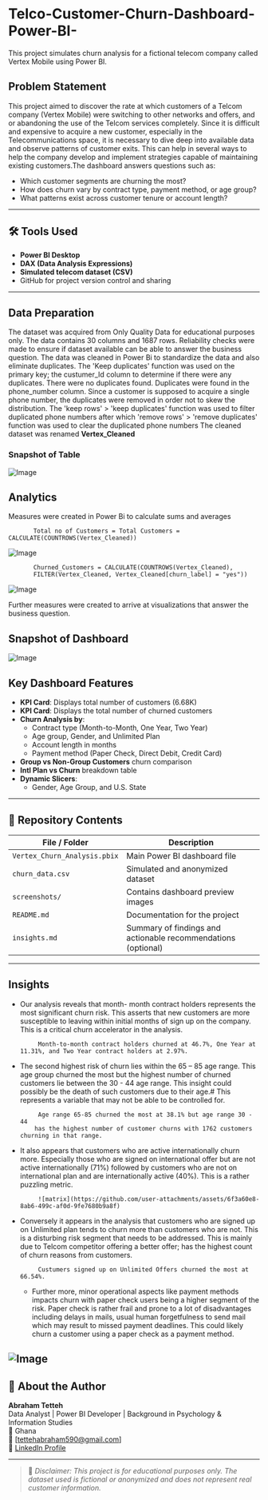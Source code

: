 # Telco-Customer-Churn-Dashboard-Power-BI-
This project simulates churn analysis for a fictional telecom company called Vertex Mobile using Power BI.



## Problem Statement

This project aimed to discover the rate at which customers of a Telcom company (Vertex Mobile) 
were switching to other networks and offers, and or abandoning the use of the Telcom services 
completely.
Since it is difficult and expensive to acquire a new customer, especially in the Telecommunications 
space, it is necessary to dive deep into available data and observe patterns of customer exits. 
This can help in several ways to help the company develop and implement strategies capable of 
maintaining existing customers.The dashboard answers questions such as:

- Which customer segments are churning the most?
- How does churn vary by contract type, payment method, or age group?
- What patterns exist across customer tenure or account length?

---

## 🛠️ Tools Used

- **Power BI Desktop**
- **DAX (Data Analysis Expressions)**
- **Simulated telecom dataset (CSV)**
- GitHub for project version control and sharing

---
## Data Preparation
The dataset was acquired from Only Quality Data for educational purposes only.
The data contains 30 columns and 1687 rows.
Reliability checks were made to ensure if dataset available can be able to answer the business question.
The data was cleaned in Power Bi to standardize the data and also eliminate duplicates. 
The 'Keep duplicates' function was used on the primary key; the custumer_Id column to determine if there were any duplicates. There were no duplicates found.
Duplicates were found in the phone_number column. Since a customer is supposed to acquire a single phone number, the duplicates were removed in order not to skew the distribution. 
The 'keep rows' > 'keep duplicates' function was used to filter duplicated phone numbers after which 
'remove rows' > 'remove duplicates' function was used to clear the duplicated phone numbers
The cleaned dataset was renamed **Vertex_Cleaned** 

### Snapshot of Table
![Image](https://github.com/user-attachments/assets/0ea27658-3ffd-4773-af13-23086fc3a4f3)

## Analytics
Measures were created in Power Bi to calculate sums and averages
           
           Total no of Customers = Total Customers = CALCULATE(COUNTROWS(Vertex_Cleaned))

![Image](https://github.com/user-attachments/assets/f8fa1b43-501c-469e-a4c4-6797d7cfcc09)

           Churned_Customers = CALCULATE(COUNTROWS(Vertex_Cleaned),
           FILTER(Vertex_Cleaned, Vertex_Cleaned[churn_label] = "yes"))

![Image](https://github.com/user-attachments/assets/f8fa1b43-501c-469e-a4c4-6797d7cfcc09)

Further measures were created to arrive at visualizations that answer the business question.

## Snapshot of Dashboard

![Image](https://github.com/user-attachments/assets/6d302eda-1e3d-4489-abd3-be1a6cca513e)

## Key Dashboard Features

- **KPI Card**: Displays total number of customers (6.68K)
- **KPI Card**: Displays the total number of churned customers
- **Churn Analysis by**:
  - Contract type (Month-to-Month, One Year, Two Year)
  - Age group, Gender, and Unlimited Plan
  - Account length in months
  - Payment method (Paper Check, Direct Debit, Credit Card)
- **Group vs Non-Group Customers** churn comparison
- **Intl Plan vs Churn** breakdown table
- **Dynamic Slicers**:
  - Gender, Age Group, and U.S. State

---

## 📁 Repository Contents

| File / Folder | Description |
|---------------|-------------|
| `Vertex_Churn_Analysis.pbix` | Main Power BI dashboard file |
| `churn_data.csv` | Simulated and anonymized dataset |
| `screenshots/` | Contains dashboard preview images |
| `README.md` | Documentation for the project |
| `insights.md` | Summary of findings and actionable recommendations (optional) |


---

## Insights
- Our analysis reveals that month- month contract holders represents the most significant churn 
risk. This asserts that new customers are more susceptible to leaving within initial months of sign 
up on the company. This is a critical churn accelerator in the analysis.
           
           Month-to-month contract holders churned at 46.7%, One Year at 11.31%, and Two Year contract holders at 2.97%.
  
- The second highest risk of churn lies within the 65 – 85 age range. This age group churned the most but the highest
number of churned customers lie between the 30 - 44 age range. This insight could possibly be the death of such customers due to their age.#
This represents a variable that may not be able to be controlled for.
           
           Age range 65-85 churned the most at 38.1% but age range 30 - 44
          has the highest number of customer churns with 1762 customers churning in that range.
  
- It also appears that customers who are active internationally churn more. Especially those who are signed on
  international offer but are not active internationally (71%) followed by customers who are not on international plan and are
  internationally active (40%). This is a rather puzzling metric.

           
            
           ![matrix](https://github.com/user-attachments/assets/6f3a60e8-8ab6-499c-af0d-9fe7680b9a8f)


  
- Conversely it appears in the analysis that customers who are signed up on Unlimited plan tends to 
churn more than customers who are not. This is a disturbing risk segment that needs to be 
addressed. This is mainly due to Telcom competitor offering a better offer; has the highest count
of churn reasons from customers.          
           
           Custumers signed up on Unlimited Offers churned the most at 66.54%.
   - Further more, minor operational aspects like payment methods impacts churn with paper check 
users being a higher segment of the risk. Paper check is rather frail and prone to a lot of
disadvantages including delays in mails, usual human forgetfulness to send mail which may result 
to missed payment deadlines. This could likely churn a customer using a paper check as a 
payment method.


![Image](https://github.com/user-attachments/assets/a2430c63-3d1a-4485-a037-053d8dfad49c)
---


## 👤 About the Author

**Abraham Tetteh**  
Data Analyst | Power BI Developer | Background in Psychology & Information Studies  
📍 Ghana  
📧 [tettehabraham590@gmail.com]  
🔗 [LinkedIn Profile](https://www.linkedin.com/in/abraham-tetteh-b03057350/)

---

> 🚨 *Disclaimer: This project is for educational purposes only. The dataset used is fictional or anonymized and does not represent real customer information.*


